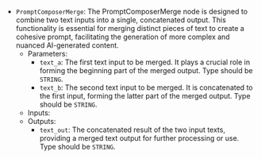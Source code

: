 - `PromptComposerMerge`: The PromptComposerMerge node is designed to combine two text inputs into a single, concatenated output. This functionality is essential for merging distinct pieces of text to create a cohesive prompt, facilitating the generation of more complex and nuanced AI-generated content.
    - Parameters:
        - `text_a`: The first text input to be merged. It plays a crucial role in forming the beginning part of the merged output. Type should be `STRING`.
        - `text_b`: The second text input to be merged. It is concatenated to the first input, forming the latter part of the merged output. Type should be `STRING`.
    - Inputs:
    - Outputs:
        - `text_out`: The concatenated result of the two input texts, providing a merged text output for further processing or use. Type should be `STRING`.
